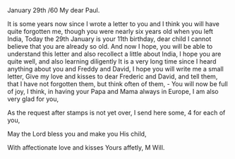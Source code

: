  January 29th /60
My dear Paul.

It is some years now since I wrote a letter to you and I think you will have quite forgotten me, though you were nearly six years old when you left India, Today the 29th January is your 11th birthday, dear child I cannot believe that you are already so old. And now I hope, you will be able to understand this letter and also recollect a little about India, I hope you are quite well, and also learning diligently It is a very long time since I heard anything about you and Freddy and David, I hope you will write me a small letter, Give my love and kisses to dear Frederic and David, and tell them, that I have not forgotten them, but think often of them, - You will now be full of joy, I think, in having your Papa and Mama always in Europe, I am also very glad for you,

As the request after stamps is not yet over, I send here some, 4 for each of you,

May the Lord bless you and make you His child,

With affectionate love and kisses
 Yours affetly,
 M Will.
